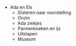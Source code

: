- Ada en Els
	- Gisteren naar voorstelling
	- Onzin
	- Ada ziekjes
	- Pannenkoeken en ijs
	- Uitslapen
	- Museum